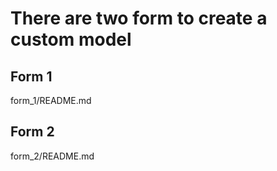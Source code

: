 # There are two form to create a custom model 

## Form 1 
form_1/README.md

## Form 2
form_2/README.md


